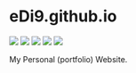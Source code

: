 # eDi9.github.io

<img src="https://ziadoua.github.io/m3-Markdown-Badges/badges/CSS/css2.svg">
<img src="https://ziadoua.github.io/m3-Markdown-Badges/badges/FontAwesome/fontawesome2.svg">
<img src="PUT THE LINK HERE">
<img src="PUT THE LINK HERE">
<img src="PUT THE LINK HERE">

My Personal (portfolio) Website.
